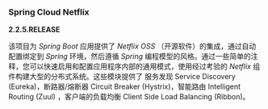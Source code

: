 ### Spring Cloud Netflix

**2.2.5.RELEASE**

该项目为 *Spring Boot* 应用提供了 *Netflix OSS*  （开源软件）的集成，通过自动配置绑定到 *Spring* 环境，然后遵循 *Spring* 编程模型的风格。通过一些简单的注释，您可以快速启用和配置应用程序内部的通用模式，使用经过考验的 *Netflix* 组件构建大型的分布式系统。这些模块提供了 服务发现  Service Discovery (Eureka)，断路器/熔断器  Circuit Breaker (Hystrix)，智能路由 Intelligent Routing (Zuul) ，客户端的负载均衡 Client Side Load Balancing (Ribbon)。